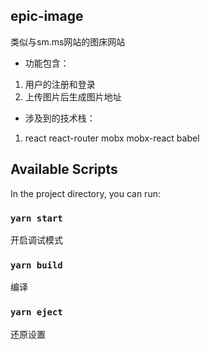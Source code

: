 ## epic-image

类似与sm.ms网站的图床网站 
- 功能包含：
1. 用户的注册和登录
2. 上传图片后生成图片地址
- 涉及到的技术栈：
1. react react-router mobx mobx-react babel 

## Available Scripts

In the project directory, you can run:

### `yarn start`

开启调试模式

### `yarn build`

编译

### `yarn eject`
还原设置
